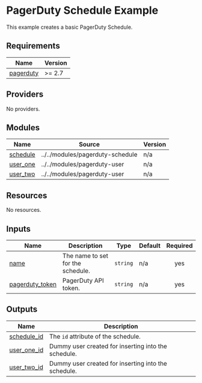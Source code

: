 # PagerDuty Schedule Example

This example creates a basic PagerDuty Schedule.

<!-- BEGIN_TF_DOCS -->
## Requirements

| Name | Version |
|------|---------|
| <a name="requirement_pagerduty"></a> [pagerduty](#requirement\_pagerduty) | >= 2.7 |

## Providers

No providers.

## Modules

| Name | Source | Version |
|------|--------|---------|
| <a name="module_schedule"></a> [schedule](#module\_schedule) | ../../modules/pagerduty-schedule | n/a |
| <a name="module_user_one"></a> [user\_one](#module\_user\_one) | ../../modules/pagerduty-user | n/a |
| <a name="module_user_two"></a> [user\_two](#module\_user\_two) | ../../modules/pagerduty-user | n/a |

## Resources

No resources.

## Inputs

| Name | Description | Type | Default | Required |
|------|-------------|------|---------|:--------:|
| <a name="input_name"></a> [name](#input\_name) | The name to set for the schedule. | `string` | n/a | yes |
| <a name="input_pagerduty_token"></a> [pagerduty\_token](#input\_pagerduty\_token) | PagerDuty API token. | `string` | n/a | yes |

## Outputs

| Name | Description |
|------|-------------|
| <a name="output_schedule_id"></a> [schedule\_id](#output\_schedule\_id) | The `id` attribute of the schedule. |
| <a name="output_user_one_id"></a> [user\_one\_id](#output\_user\_one\_id) | Dummy user created for inserting into the schedule. |
| <a name="output_user_two_id"></a> [user\_two\_id](#output\_user\_two\_id) | Dummy user created for inserting into the schedule. |
<!-- END_TF_DOCS -->

